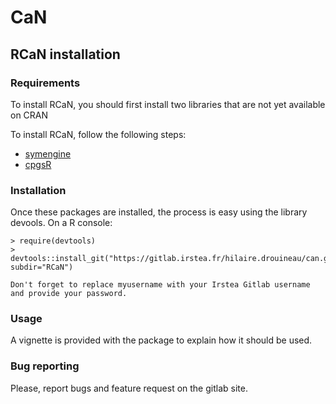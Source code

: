 # CaN

## RCaN installation
### Requirements
To install RCaN, you should first install two libraries that are not yet available on CRAN

To install RCaN, follow the following steps:
* [symengine](https://github.com/symengine/symengine.R)
* [cpgsR](https://github.com/Irstea/cpgsR)

### Installation
Once these packages are installed, the process is easy using the library devools. On a R console:

    > require(devtools)
    > devtools::install_git("https://gitlab.irstea.fr/hilaire.drouineau/can.git", subdir="RCaN")
    
    Don't forget to replace myusername with your Irstea Gitlab username and provide your password.
    
### Usage
A vignette is provided with the package to explain how it should be used.

### Bug reporting
Please, report bugs and feature request on the gitlab site.



